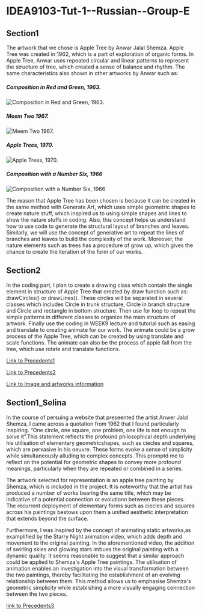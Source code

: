 # IDEA9103-Tut-1--Russian--Group-E

## Section1
The artwork that we chose is Apple Tree by Anwar Jalal Shemza.
Apple Tree was created in 1962, which is a part of exploration of organic forms. In Apple Tree, Anwar uses repeated circular and linear patterns to represent the structure of tree, which created a sense of balance and rhythm. The same characteristics also shown in other artworks by Anwar such as: 

##### Composition in Red and Green, 1963.
![Composition in Red and Green, 1963.](Images/t14768-10-orig_orig.jpeg)
##### Meem Two 1967.
![Meem Two 1967.](Images/9800343-orig_orig.jpeg)
##### Apple Trees, 1970.
![Apple Trees, 1970.](Images/anwar-jalal-shemza-apple-trees-361-orig_orig.jpeg)
##### Composition with a Number Six, 1966
![Composition with a Number Six, 1966](Images/22224-842-orig_orig.jpeg)


The reason that Apple Tree has been chosen is because it can be created in the same method with Generate Art, which uses simple geometric shapes to create nature stuff, which inspired us to using simple shapes and lines to show the nature stuffs in coding. Also, this concept helps us understand how to use code to generate the structural layout of branches and leaves. Similarly, we will use the concept of generative art to repeat the lines of branches and leaves to build the complexity of the work.
Moreover, the nature elements such as trees has a procedure of grow up, which gives the chance to create the iteration of the form of our works.

## Section2
In the coding part, I plan to create a drawing class which contain the single element in structure of Apple Tree that created by draw function such as: drawCircles() or drawLines().
These circles will be separated in several classes which includes Circle in trunk structure, Circle in branch structure and Circle and rectangle in bottom structure. Then use for loop to repeat the simple patterns in different classes to organize the main structure of artwork. Finally use the coding in WEEK9 lecture and tutorial such as easing and translate to creating animate for our work. The animate could be a grow process of the Apple Tree, which can be created by using translate and scale functions. The animate can also be the process of apple fall from the tree, which use rotate and translate functions.

[Link to Precedents1](https://openprocessing.org/sketch/2225948)

[Link to Precedents2](https://openprocessing.org/sketch/138954)

[Link to Image and artworks information](https://www.anwarshemza.com/publiccollections1.html)

## Section1_Selina
In the course of persuing a website that preseented the artist Anwer Jalal Shemza, I came across a quotation from 1962 that I found particularly inspiring. “One circle, one square, one problem, one life is not enough to solve it”.This statement reflects the profound philosophical depth underlying his utilisation of elementary geometricshapes, such as ciecles and squares, which are pervasive in his oeuvre. These forms evoke a sense of simplicity while simultaneously alluding to complex concepts. This promptd me to reflect on the potential for geometric shapes to convey more profound meanings, particularly when they are repeated or combined in a series.

The artwork selected for representation is an apple tree painting by Shemza, which is included in the project. It is noteworthy that the artist has produced a number of works bearing the same title, which may be indicative of  a potential connection or evolutionn between these pieces. The recurrent deployment of elementary forms such as ciecles and squares across his paintings bestows upon them a unified aesthetic interpretation that extends beyond the surface.

Furthermore, I was inspired by the concept of animating static artworks,as examplified by the Starry Night animation video, which adds depth and movement to the original painting. In the aforementioned video, the addition of swirling skies and glowing stars imbues the original painting with a dynamic quality. It seems reasonable to suggest that a similar approach could be applied to Shemza's Apple Tree paintings. The utilisation of animation enables an investigation into the visual transformation between the two paintings, thereby facilitating the establishment of an evolving relationship between them. This method allows us to emphasise Shemza's geometric simplicity while establishing a more visually engaging connection between the two pieces.

[link to Precedents3](https://www.youtube.com/watch?v=Ph1SEFWcL58)
